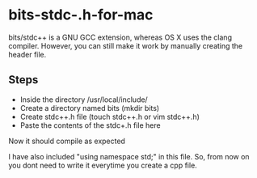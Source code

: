 # bits-stdc-.h-for-mac

bits/stdc++ is a GNU GCC extension, whereas OS X uses the clang compiler. However, you can still make it work by manually creating the header file.

## Steps
* Inside the directory /usr/local/include/ 
* Create a directory named bits (mkdir bits)
* Create stdc++.h file (touch stdc++.h or vim stdc++.h)
* Paste the contents of the stdc+.h file here

Now it should compile as expected

I have also included "using namespace std;" in this file.
So, from now on you dont need to write it everytime you create a cpp file.
